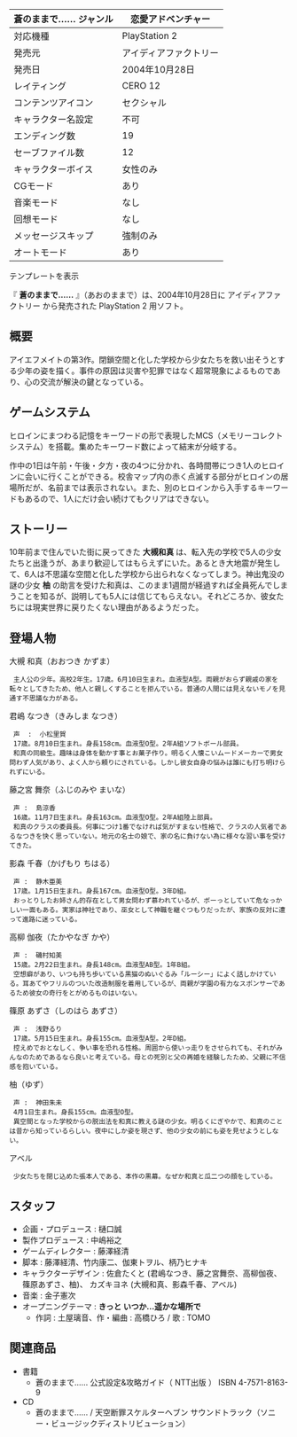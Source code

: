 蒼のままで……  ジャンル  |  恋愛アドベンチャー   
---|---  
対応機種  |  PlayStation 2   
発売元  |  アイディアファクトリー   
発売日  |  2004年10月28日   
レイティング  |  CERO 12   
コンテンツアイコン  |  セクシャル   
キャラクター名設定  |  不可   
エンディング数  |  19   
セーブファイル数  |  12   
キャラクターボイス  |  女性のみ   
CGモード  |  あり   
音楽モード  |  なし   
回想モード  |  なし   
メッセージスキップ  |  強制のみ   
オートモード  |  あり   
テンプレートを表示  
  
『 **蒼のままで……** 』（あおのままで）は、2004年10月28日に  アイディアファクトリー  から発売された  PlayStation 2
用ソフト。

##  概要  

アイエフメイトの第3作。閉鎖空間と化した学校から少女たちを救い出そうとする少年の姿を描く。事件の原因は災害や犯罪ではなく超常現象によるものであり、心の交流が解決の鍵となっている。

##  ゲームシステム  

ヒロインにまつわる記憶をキーワードの形で表現したMCS（メモリーコレクトシステム）を搭載。集めたキーワード数によって結末が分岐する。

作中の1日は午前・午後・夕方・夜の4つに分かれ、各時間帯につき1人のヒロインに会いに行くことができる。校舎マップ内の赤く点滅する部分がヒロインの居場所だが、名前までは表示されない。また、別のヒロインから入手するキーワードもあるので、1人にだけ会い続けてもクリアはできない。

##  ストーリー  

10年前まで住んでいた街に戻ってきた **大槻和真**
は、転入先の学校で5人の少女たちと出逢うが、あまり歓迎してはもらえずにいた。あるとき大地震が発生して、6人は不思議な空間と化した学校から出られなくなってしまう。神出鬼没の謎の少女
**柚**
の助言を受けた和真は、このまま1週間が経過すれば全員死んでしまうことを知るが、説明しても5人には信じてもらえない。それどころか、彼女たちには現実世界に戻りたくない理由があるようだった。

##  登場人物  

大槻 和真（おおつき かずま）

     主人公の少年。高校2年生。17歳。6月10日生まれ。血液型A型。両親がおらず親戚の家を転々としてきたため、他人と親しくすることを拒んでいる。普通の人間には見えないモノを見通す不思議な力がある。 
君嶋 なつき（きみしま なつき）

     声  :  小松里賀 
     17歳。8月10日生まれ。身長158cm。血液型O型。2年A組ソフトボール部員。 
     和真の同級生。趣味は身体を動かす事とお菓子作り。明るく人懐こいムードメーカーで男女問わず人気があり、よく人から頼りにされている。しかし彼女自身の悩みは誰にも打ち明けられずにいる。 
藤之宮 舞奈（ふじのみや まいな）

     声 :  島涼香 
     16歳。11月7日生まれ。身長163cm。血液型O型。2年A組陸上部員。 
     和真のクラスの委員長。何事につけ1番でなければ気がすまない性格で、クラスの人気者であるなつきを快く思っていない。地元の名士の娘で、家の名に負けない為に様々な習い事を受けてきた。 
影森 千春（かげもり ちはる）

     声 :  静木亜美 
     17歳。1月15日生まれ。身長167cm。血液型O型。3年D組。 
     おっとりしたお姉さん的存在として男女問わず慕われているが、ボーっとしていて危なっかしい一面もある。実家は神社であり、巫女として神職を継ぐつもりだったが、家族の反対に遭って進路に迷っている。 
高柳 伽夜（たかやなぎ かや）

     声 :  磯村知美 
     15歳。2月22日生まれ。身長148cm。血液型AB型。1年B組。 
     空想癖があり、いつも持ち歩いている黒猫のぬいぐるみ「ルーシー」によく話しかけている。耳あてやフリルのついた改造制服を着用しているが、両親が学園の有力なスポンサーであるため彼女の奇行をとがめるものはいない。 
篠原 あずさ（しのはら あずさ）

     声 :  浅野るり 
     17歳。5月15日生まれ。身長155cm。血液型A型。2年D組。 
     控えめでおとなしく、争い事を恐れる性格。周囲から使いっ走りをさせられても、それがみんなのためであるなら良いと考えている。母との死別と父の再婚を経験したため、父親に不信感を抱いている。 
柚（ゆず）

     声 :  神田朱未 
     4月1日生まれ。身長155cm。血液型O型。 
     異空間となった学校からの脱出法を和真に教える謎の少女。明るくにぎやかで、和真のことは昔から知っているらしい。夜中にしか姿を現さず、他の少女の前にも姿を見せようとしない。 
アベル

     少女たちを閉じ込めた張本人である、本作の黒幕。なぜか和真と瓜二つの顔をしている。 

##  スタッフ  

  * 企画・プロデュース : 樋口誠 
  * 製作プロデュース : 中嶋裕之 
  * ゲームディレクター : 藤澤経清 
  * 脚本 : 藤澤経清、竹内康二、伽東トヲル、柄乃ヒナキ 
  * キャラクターデザイン :  佐倉たくと  (君嶋なつき、藤之宮舞奈、高柳伽夜、篠原あずさ、柚)、  カズキヨネ  (大槻和真、影森千春、アベル)   
  * 音楽 :  金子憲次 
  * オープニングテーマ : **きっと いつか…遥かな場所で**
    * 作詞 : 土屋璃音、作・編曲 :  高橋ひろ  / 歌 : TOMO 

##  関連商品  

  * 書籍 
    * 蒼のままで…… 公式設定&攻略ガイド（  NTT出版  ）  ISBN 4-7571-8163-9 
  * CD 
    * 蒼のままで…… / 天空断罪スケルターヘブン サウンドトラック（ソニー・ビュージックディストリビューション） 

